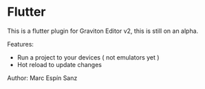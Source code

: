 # Flutter

This is a flutter plugin for Graviton Editor v2, this is still on an alpha. 

Features:
* Run a project to your devices ( not emulators yet )
* Hot reload to update changes

Author: Marc Espín Sanz